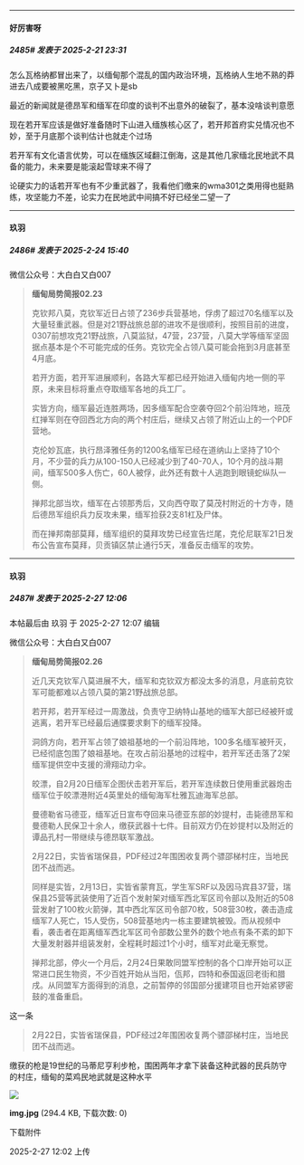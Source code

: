 ﻿
*****

####  好厉害呀  
##### 2485#       发表于 2025-2-21 23:31

怎么瓦格纳都冒出来了，以缅甸那个混乱的国内政治环境，瓦格纳人生地不熟的莽进去八成要被黑吃黑，京子又卜是sb

最近的新闻就是德昂军和缅军在印度的谈判不出意外的破裂了，基本没啥谈判意愿

现在若开军应该是做好准备随时下山进入缅族核心区了，若开邦首府实兑情况也不妙，至于月底那个谈判估计也就走个过场

若开军有文化语言优势，可以在缅族区域翻江倒海，这是其他几家缅北民地武不具备的能力，未来要是能滚起雪球来不得了

论硬实力的话若开军也有不少重武器了，我看他们缴来的wma301之类用得也挺熟练，攻坚能力不差，论实力在民地武中间搞不好已经坐二望一了

*****

####  玖羽  
##### 2486#       发表于 2025-2-24 15:40

微信公众号：大白白又白007 <blockquote><strong>缅甸局势简报02.23</strong>

克钦邦八莫，克钦军近日占领了236步兵营基地，俘虏了超过70名缅军以及大量轻重武器。但是对21野战旅总部的进攻不是很顺利，按照目前的进度，0307前想攻克21野战旅，八莫监狱，47营，237营，八莫大学等缅军坚固据点基本是个不可能完成的任务。克钦完全占领八莫可能会拖到3月底甚至4月底。

若开方面，若开军进展顺利，各路大军都已经开始进入缅甸内地一侧的平原，未来目标将重点夺取缅军各地的兵工厂。

实皆方向，缅军最近连胜两场，因多缅军配合空袭夺回2个前沿阵地，班茂红掸军则在夺回西北方向的两个村庄后，继续又占领了附近山上的一个PDF营地。

克伦妙瓦底，执行昂泽雅任务的1200名缅军已经在道纳山上坚持了10个月，不少营的兵力从100-150人已经减少到了40-70人，10个月的战斗期间，缅军500多人伤亡，60人被俘，此外还有数十人逃跑到眼镜蛇纵队一侧。

掸邦北部当坎，缅军在占领那秀后，又向西夺取了莫茂村附近的十方寺，随后德昂军组织兵力反攻未果，缅军捡获2支81杠及尸体。

而在掸邦南部莫拜，缅军组织的莫拜攻势已经宣告烂尾，克伦尼联军21日发布公告宣布莫拜，贝贡镇区禁止通行5天，准备反击缅军的攻势。</blockquote>

*****

####  玖羽  
##### 2487#       发表于 2025-2-27 12:06

 本帖最后由 玖羽 于 2025-2-27 12:07 编辑 

微信公众号：大白白又白007 <blockquote><strong>缅甸局势简报02.26</strong>

近几天克钦军八莫进展不大，缅军和克钦双方都没太多的消息，月底前克钦军可能都难以占领八莫的第21野战旅总部。

若开邦，若开军经过一周激战，负责守卫纳特山基地的缅军大部已经被歼或逃离，若开军已经最后通牒要求剩下的缅军投降。

洞鸽方向，若开军占领了娘祖基地的一个前沿阵地，100多名缅军被歼灭，已经彻底包围了娘祖基地。在攻占前沿基地的过程中，若开军还击落了2架缅军提供空中支援的滑翔动力伞。

皎漂，自2月20日缅军企图伏击若开军后，若开军连续数日使用重武器炮击缅军位于皎漂港附近4英里处的缅甸海军杜雅瓦迪海军总部。

曼德勒省马德亚，缅军近日宣布夺回来马德亚东部的妙提村，击毙德昂军和曼德勒人民保卫十余人，缴获武器十七件。目前双方仍在妙提村以及附近的谭品孔村一带继续与德昂联军激战。

2月22日，实皆省瑞保县，PDF经过2年围困收复两个骠邵梯村庄，当地民团不战而逃。

同样是实皆，2月13日，实皆省蒙育瓦，学生军SRF以及因马宾县37营，瑞保县25营等武装使用了近百个发射架对缅军西北军区司令部以及附近的508营发射了100枚火箭弹，其中西北军区司令部70枚，508营30枚，袭击造成缅军7人死亡，15人受伤，508营基地内一栋主要建筑被毁。而从视频中看，袭击者在距离缅军西北军区司令部数公里外的数个地点有条不紊的卸下大量发射器并组装发射，全程耗时超过1个小时，缅军对此毫无察觉。

掸邦北部，停火一个月后，2月24日果敢同盟军控制的各个口岸开始可以正常进口民生物资，不少百姓开始从当阳，佤邦，四特和泰国返回老街和腊戌。从同盟军方面得到的消息，之前暂停的邻国部分援建项目也开始紧锣密鼓的准备重启。</blockquote>

这一条 <blockquote>2月22日，实皆省瑞保县，PDF经过2年围困收复两个骠邵梯村庄，当地民团不战而逃。</blockquote>
缴获的枪是19世纪的马蒂尼亨利步枪，围困两年才拿下装备这种武器的民兵防守的村庄，缅甸的菜鸡民地武就是这种水平

<img src="https://img.saraba1st.com/forum/202502/27/120227weiw7ie4izux2u2z.jpg" referrerpolicy="no-referrer">

<strong>img.jpg</strong> (294.4 KB, 下载次数: 0)

下载附件

2025-2-27 12:02 上传

